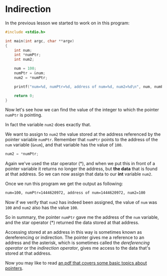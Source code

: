 # Indirection

In the previous lesson we started to work on in this program:

```c
#include <stdio.h>

int main(int argc, char **argv)
{
    int num;
    int *numPtr;
    int num2;

    num = 100;
    numPtr = &num;
    num2 = *numPtr;

    printf("num=%d, numPtr=%d, address of num=%d, num2=%d\n", num, numPtr, &num, num2);

    return 0;
}
```

Now let's see how we can find the value of the integer to which the pointer `numPtr` is pointing.

In fact the variable `num2` does exactly that.

We want to assign to `num2` the value stored at the address referenced by the pointer variable `numPtr`. Remember that `numPtr` points to the address of the `num` variable (`&num`), and that variable has the value of `100`.

```c
num2 = *numPtr;
```

Again we've used the star operator (\*), and when we put this in front of a pointer variable it returns no longer the address, but __the data__ that is found at that address. So we can now assign that data to our __int__ variable `num2`.

Once we run this program we get the output as following:

```txt
num=100, numPtr=1444620972, address of num=1444620972, num2=100
```

Now if we verify that `num2` has indeed been assigned, the value of `num` was `100` and `num2` also has the value `100`.

So in summary, the pointer `numPtr` gave me the address of the `num` variable, and the star operator (\*) returned the data stored at that address.

Accessing stored at an address in this way is sometimes known as dereferencing or indirection. The pointer gives me a reference to an address and the asterisk, which is sometimes called the *dereferencing operator* or the *indirection operator*, gives me access to the data that's stored at that address.

Now you may like to read [an pdf that covers some basic topics about pointers](/assets/pdfs/Pointer-Basics.pdf).
